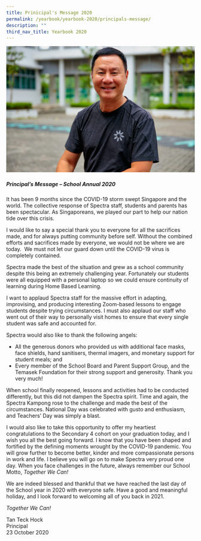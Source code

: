 ```yaml
---
title: Prinicipal's Message 2020
permalink: /yearbook/yearbook-2020/principals-message/
description: ""
third_nav_title: Yearbook 2020
---
```

![](/images/TTH-4418-Edit-1024x683.jpg)

##### **Principal’s Message – School Annual 2020**

It has been 9 months since the COVID-19 storm swept Singapore and the world. The collective response of Spectra staff, students and parents has been spectacular. As Singaporeans, we played our part to help our nation tide over this crisis.

I would like to say a special thank you to everyone for all the sacrifices made, and for always putting community before self. Without the combined efforts and sacrifices made by everyone, we would not be where we are today.  We must not let our guard down until the COVID-19 virus is completely contained.

Spectra made the best of the situation and grew as a school community despite this being an extremely challenging year. Fortunately our students were all equipped with a personal laptop so we could ensure continuity of learning during Home Based Learning.

I want to applaud Spectra staff for the massive effort in adapting, improvising, and producing interesting Zoom-based lessons to engage students despite trying circumstances. I must also applaud our staff who went out of their way to personally visit homes to ensure that every single student was safe and accounted for.

Spectra would also like to thank the following angels:

*   All the generous donors who provided us with additional face masks, face shields, hand sanitisers, thermal imagers, and monetary support for student meals; and
*   Every member of the School Board and Parent Support Group, and the Temasek Foundation for their strong support and generosity. Thank you very much!

When school finally reopened, lessons and activities had to be conducted differently, but this did not dampen the Spectra spirit. Time and again, the Spectra Kampong rose to the challenge and made the best of the circumstances. National Day was celebrated with gusto and enthusiasm, and Teachers’ Day was simply a blast.

I would also like to take this opportunity to offer my heartiest congratulations to the Secondary 4 cohort on your graduation today, and I wish you all the best going forward. I know that you have been shaped and fortified by the defining moments wrought by the COVID-19 pandemic. You will grow further to become better, kinder and more compassionate persons in work and life. I believe you will go on to make Spectra very proud one day. When you face challenges in the future, always remember our School Motto, _Together We Can!_

We are indeed blessed and thankful that we have reached the last day of the School year in 2020 with everyone safe. Have a good and meaningful holiday, and I look forward to welcoming all of you back in 2021.

_Together We Can!_

Tan Teck Hock  
Principal  
23 October 2020